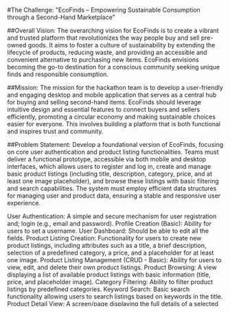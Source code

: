 #The Challenge: "EcoFinds – Empowering Sustainable Consumption through a Second-Hand Marketplace"

##Overall Vision: The overarching vision for EcoFinds is to create a vibrant and trusted platform that revolutionizes the way people buy and sell pre-owned goods. It aims to foster a culture of sustainability by extending the lifecycle of products, reducing waste, and providing an accessible and convenient alternative to purchasing new items. EcoFinds envisions becoming the go-to destination for a conscious community seeking unique finds and responsible consumption.

##Mission: The mission for the hackathon team is to develop a user-friendly and engaging desktop and mobile application that serves as a central hub for buying and selling second-hand items. EcoFinds should leverage intuitive design and essential features to connect buyers and sellers efficiently, promoting a circular economy and making sustainable choices easier for everyone. This involves building a platform that is both functional and inspires trust and community.

##Problem Statement:
Develop a foundational version of EcoFinds, focusing on core user authentication and product listing functionalities. Teams must deliver a functional prototype, accessible via both mobile and desktop interfaces, which allows users to register and log in, create and manage basic product listings (including title, description, category, price, and at least one image placeholder), and browse these listings with basic filtering and search capabilities. The system must employ efficient data structures for managing user and product data, ensuring a stable and responsive user experience.

User Authentication: A simple and secure mechanism for user registration and; login (e.g., email and password). Profile Creation (Basic): Ability for users to set a username. User Dashboard: Should be able to edit all the fields. Product Listing Creation: Functionality for users to create new product listings, including attributes such as a title, a brief description, selection of a predefined category, a price, and a placeholder for at least one image. Product Listing Management (CRUD - Basic): Ability for users to view, edit, and delete their own product listings. Product Browsing: A view displaying a list of available product listings with basic information (title, price, and placeholder image). Category Filtering: Ability to filter product listings by predefined categories. Keyword Search: Basic search functionality allowing users to search listings based on keywords in the title. Product Detail View: A screen/page displaying the full details of a selected product, including title, description, price, category, and the image placeholder. Previous purchase View: A screen/page displaying the products that were purchased before. Cart: A screen displaying all the products that are added to the cart.

Wireframes: Login/Sign Up Screen: ->Elements: App logo, email input, password input, login button, sign-up link/button.

Product Listing Feed Screen: -> Elements: Header with app title/logo, search bar, category filter options (e.g., as tappable buttons or a dropdown), list of product items (each showing a placeholder image, title, and price), a "+" button to add a new product listing (prominent).

Add New Product Screen: -> Elements: Back button, screen title ("Add New Product"), input fields for "Product Title," "Category" (dropdown), "Description" (text area), "Price" (number input), a button labeled "+ Add Image (Placeholder)," and a "Submit Listing" button.

My Listings Screen: -> Elements: Header with app title/logo, a "+" button to add a new product, a list of the user's listed products (each showing a placeholder image, title, price, and "Edit" and"Delete" buttons).

Product Detail Screen: -> Elements: Back button, product image placeholder (larger), product title, price, category, description.

User Dashboard:
-> Elements: Header with app title/logo, image of the user, display all the fields related to the user, and also provide the user the ability to edit them.

Cart:
-> Element: Header with app title/logo, the page should include all the products that are added in the cart. The product should be displayed in the form of cards containing Basic information about the product.

Previous Purchase:
-> Element: This page should contain the list view of the products that were purchased in the past by the current user.
